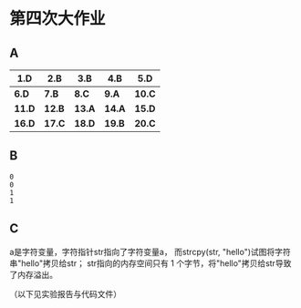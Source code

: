# 第四次大作业

## A

| 1.D      | 2.B      | 3.B      | 4.B      | 5.D      |
| -------- | -------- | -------- | -------- | -------- |
| **6.D**  | **7.B**  | **8.C**  | **9.A**  | **10.C** |
| **11.D** | **12.B** | **13.A** | **14.A** | **15.D** |
| **16.D** | **17.C** | **18.D** | **19.B** | **20.C** |

## B

```
0
0
1
1
```

## C

a是字符变量，字符指针str指向了字符变量a，
而strcpy(str, "hello")试图将字符串"hello"拷贝给str；
str指向的内存空间只有 1 个字节，将"hello"拷贝给str导致了内存溢出。



（以下见实验报告与代码文件）